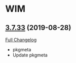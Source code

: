 # WIM

## [3.7.33](https://github.com/sylvanaar/wow-instant-messenger/tree/3.7.33) (2019-08-28)
[Full Changelog](https://github.com/sylvanaar/wow-instant-messenger/compare/3.7.32...3.7.33)

- pkgmeta  
- Update pkgmeta  
